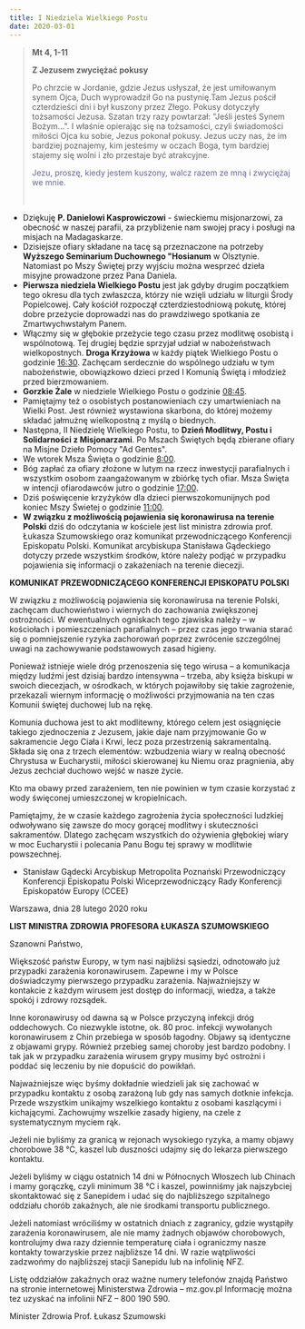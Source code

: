 ```yaml
---
title: I Niedziela Wielkiego Postu
date: 2020-03-01
---
```


> **Mt 4, 1-11**
>
> **Z Jezusem zwyciężać pokusy**
>
> Po chrzcie w Jordanie, gdzie Jezus usłyszał, że jest umiłowanym synem Ojca, Duch wyprowadził Go na pustynię.Tam Jezus pościł czterdzieści dni i był kuszony przez Złego. Pokusy dotyczyły tożsamości Jezusa. Szatan trzy razy powtarzał: "Jeśli jesteś Synem Bożym...". I właśnie opierając się na tożsamości, czyli świadomości miłości Ojca ku sobie, Jezus pokonał pokusy. Jezus uczy nas, że im bardziej poznajemy, kim jesteśmy w oczach Boga, tym bardziej stajemy się wolni i zło przestaje być atrakcyjne.
>
> <span style="color: #666699;">Jezu, proszę, kiedy jestem kuszony, walcz razem ze mną i zwyciężaj we mnie. </span>
>
> &nbsp;


- Dziękuję **P. Danielowi Kasprowiczowi** - świeckiemu misjonarzowi, za obecność w naszej parafii, za przybliżenie nam swojej pracy i posługi na misjach na Madagaskarze.
- Dzisiejsze ofiary składane na tacę są przeznaczone na potrzeby **Wyższego Seminarium Duchownego "Hosianum** w Olsztynie. Natomiast po Mszy Świętej przy wyjściu można wesprzeć dzieła misyjne prowadzone przez Pana Daniela.
- **Pierwsza niedziela Wielkiego Postu** jest jak gdyby drugim początkiem tego okresu dla tych zwłaszcza, którzy nie wzięli udziału w liturgii Środy Popielcowej. Cały kościół rozpoczął czterdziestodniową pokutę, której dobre przeżycie doprowadzi nas do prawdziwego spotkania ze Zmartwychwstałym Panem.
- Włączmy się w głębokie przeżycie tego czasu przez modlitwę osobistą i wspólnotową. Tej drugiej będzie sprzyjał udział w nabożeństwach wielkopostnych. **Droga Krzyżowa** w każdy piątek Wielkiego Postu o godzinie <u>16:30</u>.  Zachęcam serdecznie do wspólnego udziału w tym nabożeństwie, obowiązkowo dzieci przed I Komunią Świętą i młodzież przed bierzmowaniem.
- **Gorzkie Żale** w niedziele Wielkiego Postu o godzinie <u>08:45</u>.
- Pamiętajmy też o osobistych postanowieniach czy umartwieniach na Wielki Post. Jest również wystawiona skarbona, do której możemy składać jałmużnę wielkopostną z myślą o biednych.
- Następna, II Niedzielę Wielkiego Postu, to **Dzień Modlitwy, Postu i Solidarności z Misjonarzami**. Po Mszach Świętych będą zbierane ofiary na Misjne Dzieło Pomocy "Ad Gentes".
- We wtorek Msza Święta o godzinie <u>8:00</u>.
- Bóg zapłać za ofiary złożone w lutym na rzecz inwestycji parafialnych i wszystkim osobom zaangażowanym w zbiórkę tych ofiar. Msza Święta w intencji ofiarodawców jutro o godzinie <u>17:00</u>.
- Dziś poświęcenie krzyżyków dla dzieci pierwszokomunijnych pod koniec Mszy Świetej o godzinie <u>11:00</u>.
- **W związku z możliwością pojawienia się koronawirusa na terenie Polski** dziś do odczytania w kościele jest list ministra zdrowia prof. Łukasza Szumowskiego oraz komunikat przewodniczącego Konferencji Episkopatu Polski. Komunikat arcybiskupa Stanisława Gądeckiego dotyczy przede wszystkim środków, które należy podjąć w przypadku pojawienia się informacji o zakażeniach na terenie diecezji.

**KOMUNIKAT PRZEWODNICZĄCEGO KONFERENCJI EPISKOPATU POLSKI**

W związku z możliwością pojawienia się koronawirusa na terenie Polski, zachęcam duchowieństwo i wiernych do zachowania zwiększonej ostrożności. W ewentualnych ogniskach tego zjawiska należy – w kościołach i pomieszczeniach parafialnych – przez czas jego trwania starać się o pomniejszenie ryzyka zachorowań poprzez zwrócenie szczególnej uwagi na zachowywanie podstawowych zasad higieny.

Ponieważ istnieje wiele dróg przenoszenia się tego wirusa – a komunikacja między ludźmi jest dzisiaj bardzo intensywna – trzeba, aby księża biskupi w swoich diecezjach, w ośrodkach, w których pojawiłoby się takie zagrożenie, przekazali wiernym informację o możliwości przyjmowania na ten czas Komunii świętej duchowej lub na rękę.

Komunia duchowa jest to akt modlitewny, którego celem jest osiągnięcie takiego zjednoczenia z Jezusem, jakie daje nam przyjmowanie Go w sakramencie Jego Ciała i Krwi, lecz poza przestrzenią sakramentalną. Składa się ona z trzech elementów: wzbudzenia wiary w realną obecność Chrystusa w Eucharystii, miłości skierowanej ku Niemu oraz pragnienia, aby Jezus zechciał duchowo wejść w nasze życie.

Kto ma obawy przed zarażeniem, ten nie powinien w tym czasie korzystać z wody święconej umieszczonej w kropielnicach.

Pamiętajmy, że w czasie każdego zagrożenia życia społeczności ludzkiej odwoływano się zawsze do mocy gorącej modlitwy i skuteczności sakramentów. Dlatego zachęcam wszystkich do ożywienia głębokiej wiary w moc Eucharystii i polecania Panu Bogu tej sprawy w modlitwie powszechnej.

+ Stanisław Gądecki
Arcybiskup Metropolita Poznański
Przewodniczący Konferencji Episkopatu Polski
Wiceprzewodniczący Rady Konferencji Episkopatów Europy (CCEE)

Warszawa, dnia 28 lutego 2020 roku


**LIST MINISTRA ZDROWIA PROFESORA ŁUKASZA SZUMOWSKIEGO**

Szanowni Państwo,

Większość państw Europy, w tym nasi najbliżsi sąsiedzi, odnotowało już przypadki zarażenia koronawirusem. Zapewne i my w Polsce doświadczymy pierwszego przypadku zarażenia.
Najważniejszy w kontakcie z każdym wirusem jest dostęp do informacji, wiedza, a także spokój i zdrowy rozsądek.

Inne koronawirusy od dawna są w Polsce przyczyną infekcji dróg oddechowych. Co niezwykle istotne, ok. 80 proc. infekcji wywołanych koronawirusem z Chin przebiega w sposób łagodny. Objawy są identyczne z objawami grypy. Również przebieg samej choroby jest bardzo podobny. I tak jak w przypadku zarażenia wirusem grypy musimy być ostrożni i poddać się leczeniu by nie dopuścić do powikłań.

Najważniejsze więc byśmy dokładnie wiedzieli jak się zachować w przypadku kontaktu z osobą zarażoną lub gdy nas samych dotknie infekcja. Przede wszystkim unikajmy wszelkiego kontaktu z osobami kaszlącymi i kichającymi. Zachowujmy wszelkie zasady higieny, na czele z systematycznym myciem rąk.

Jeżeli nie byliśmy za granicą w rejonach wysokiego ryzyka, a mamy objawy chorobowe 38 ℃, kaszel lub duszności udajmy się do lekarza pierwszego kontaktu.

Jeżeli byliśmy w ciągu ostatnich 14 dni w Północnych Włoszech lub Chinach i mamy gorączkę, czyli minimum 38 ℃ i kaszel, powinniśmy jak najszybciej skontaktować się z Sanepidem i udać się do najbliższego szpitalnego oddziału chorób zakaźnych, ale nie środkami transportu publicznego.

Jeżeli natomiast wróciliśmy w ostatnich dniach z zagranicy, gdzie wystąpiły zarażenia koronawirusem, ale nie mamy żadnych objawów chorobowych, kontrolujmy dwa razy dziennie temperaturę ciała i ograniczmy nasze kontakty towarzyskie przez najbliższe 14 dni. W razie wątpliwości zadzwońmy do najbliższej stacji Sanepidu lub na infolinię NFZ.

Listę oddziałów zakaźnych oraz ważne numery telefonów znajdą Państwo na stronie internetowej Ministerstwa Zdrowia – mz.gov.pl
Informację można tez uzyskać na infolinii NFZ – 800 190 590.

Minister Zdrowia
Prof. Łukasz Szumowski
